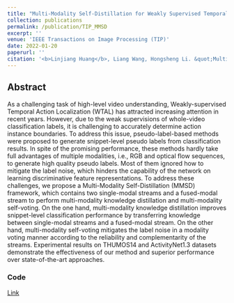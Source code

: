 ```yaml
---
title: "Multi-Modality Self-Distillation for Weakly Supervised Temporal Action Localization"
collection: publications
permalink: /publication/TIP_MMSD
excerpt: ''
venue: 'IEEE Transactions on Image Processing (TIP)'
date: 2022-01-20
paperurl: ''
citation: '<b>Linjiang Huang</b>, Liang Wang, Hongsheng Li. &quot;Multi-Modality Self-Distillation for Weakly Supervised Temporal Action Localization&quot;.<i>IEEE Transactions on Image Processing</i> <b>TIP 2022</b>.'
---
```


## Abstract
As a challenging task of high-level video understanding, Weakly-supervised Temporal Action Localization (WTAL) has attracted increasing attention in recent years. However, due to the weak supervisions of whole-video classification labels, it is challenging to accurately determine action instance boundaries. To address this issue, pseudo-label-based methods were proposed to generate snippet-level pseudo labels from classification results. In spite of the promising performance, these methods hardly take full advantages of multiple modalities, i.e., RGB and optical flow sequences, to generate high quality pseudo labels. Most of them ignored how to mitigate the label noise, which hinders the capability of the network on learning discriminative feature representations. To address these challenges, we propose a Multi-Modality Self-Distillation (MMSD) framework, which contains two single-modal streams and a fused-modal stream to perform multi-modality knowledge distillation and multi-modality self-voting. On the one hand, multi-modality knowledge distillation improves snippet-level classification performance by transferring knowledge between single-modal streams and a fused-modal stream. On the other hand, multi-modality self-voting mitigates the label noise in a modality voting manner according to the reliability and complementarity of the streams. Experimental results on THUMOS14 and ActivityNet1.3 datasets demonstrate the effectiveness of our method and superior performance over state-of-the-art approaches. 

### Code
[Link](https://github.com/LeonHLJ/MMSD)
